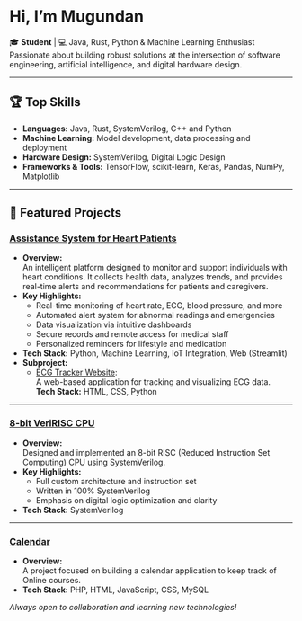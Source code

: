#  Hi, I’m Mugundan

🎓 **Student** | 💻 Java, Rust, Python & Machine Learning Enthusiast  
Passionate about building robust solutions at the intersection of software engineering, artificial intelligence, and digital hardware design.

---

## 🏆 Top Skills

- **Languages:** Java, Rust, SystemVerilog, C++ and Python
- **Machine Learning:** Model development, data processing and deployment
- **Hardware Design:** SystemVerilog, Digital Logic Design
- **Frameworks & Tools:** TensorFlow, scikit-learn, Keras, Pandas, NumPy, Matplotlib

---

## 🚀 Featured Projects

### [Assistance System for Heart Patients](https://github.com/Mugundankalyan/assistance_system_for_heart_patients)
- **Overview:**  
  An intelligent platform designed to monitor and support individuals with heart conditions. It collects health data, analyzes trends, and provides real-time alerts and recommendations for patients and caregivers.
- **Key Highlights:**
  - Real-time monitoring of heart rate, ECG, blood pressure, and more
  - Automated alert system for abnormal readings and emergencies
  - Data visualization via intuitive dashboards
  - Secure records and remote access for medical staff
  - Personalized reminders for lifestyle and medication
- **Tech Stack:** Python, Machine Learning, IoT Integration, Web (Streamlit)
- **Subproject:**  
  - [ECG Tracker Website](https://github.com/Mugundankalyan/ecg_tracker_website):  
    A web-based application for tracking and visualizing ECG data.  
    **Tech Stack:** HTML, CSS, Python

---

### [8-bit VeriRISC CPU](https://github.com/Mugundankalyan/8-bit-VeriRISC-cpu)
- **Overview:**  
  Designed and implemented an 8-bit RISC (Reduced Instruction Set Computing) CPU using SystemVerilog.
- **Key Highlights:**
  - Full custom architecture and instruction set
  - Written in 100% SystemVerilog
  - Emphasis on digital logic optimization and clarity
- **Tech Stack:** SystemVerilog

---
### [Calendar](https://github.com/Mugundankalyan/calendar)
- **Overview:**  
  A project focused on building a calendar application to keep track of Online courses.  
- **Tech Stack:** PHP, HTML, JavaScript, CSS, MySQL

_Always open to collaboration and learning new technologies!_
